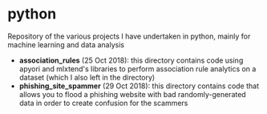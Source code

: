 # python
Repository of the various projects I have undertaken in python, mainly for machine learning and data analysis
- **association_rules** (25 Oct 2018): this directory contains code using apyori and mlxtend's libraries to perform association rule analytics on a dataset (which I also left in the directory)
- **phishing_site_spammer** (29 Oct 2018): this directory contains code that allows you to flood a phishing website with bad randomly-generated data in order to create confusion for the scammers
